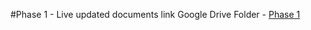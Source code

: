 #Phase 1 - Live updated documents link
Google Drive Folder - [Phase 1](https://drive.google.com/open?id=1r8x1INggXYOpgaLXYn31oXu3fECVnMJN)
